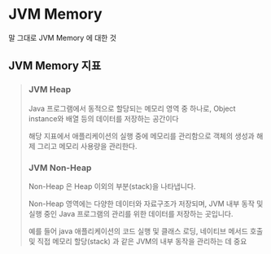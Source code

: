 # JVM Memory
말 그대로 JVM Memory 에 대한 것

## JVM Memory 지표
> ### JVM Heap
>
> Java 프로그램에서 동적으로 할당되는 메모리 영역 중 하나로, Object instance와 배열 등의 데이터를 저장하는 공간이다
>
> 해당 지표에서 애플리케이션의 실행 중에 메모리를 관리함으로 객체의 생성과 해제 그리고 메모리 사용량을 관리한다.
>
> ### JVM Non-Heap
>
> Non-Heap 은 Heap 이외의 부분(stack)을 나타냅니다.
>
> Non-Heap 영역에는 다양한 데이터와 자료구조가 저장되며, JVM 내부 동작 및 실행 중인 Java 프로그램의 관리를 위한 데이터를 저장하는 곳입니다.
>
> 예를 들어 java 애플리케이션의 코드 실행 및 클래스 로딩, 네이티브 메서드 호출 및 직접 메모리 할당(stack) 과 같은 JVM의 내부 동작을 관리하는 데 중요
